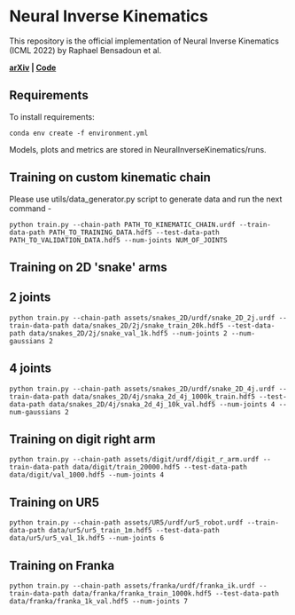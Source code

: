 # Neural Inverse Kinematics

This repository is the official implementation of Neural Inverse Kinematics (ICML 2022) by Raphael Bensadoun et al.

**[arXiv](https://arxiv.org/pdf/2205.10837.pdf) | [Code](https://github.com/RaphaelBensTAU/NeuralInverseKinematics)**

## Requirements

To install requirements:

```setup
conda env create -f environment.yml
```
Models, plots and metrics are stored in NeuralInverseKinematics/runs.

## Training on custom kinematic chain
Please use utils/data_generator.py script to generate data and run the next command -

```
python train.py --chain-path PATH_TO_KINEMATIC_CHAIN.urdf --train-data-path PATH_TO_TRAINING_DATA.hdf5 --test-data-path PATH_TO_VALIDATION_DATA.hdf5 --num-joints NUM_OF_JOINTS 
```

## Training on 2D 'snake' arms
## 2 joints
```
python train.py --chain-path assets/snakes_2D/urdf/snake_2D_2j.urdf --train-data-path data/snakes_2D/2j/snake_train_20k.hdf5 --test-data-path data/snakes_2D/2j/snake_val_1k.hdf5 --num-joints 2 --num-gaussians 2
```
## 4 joints
```
python train.py --chain-path assets/snakes_2D/urdf/snake_2D_4j.urdf --train-data-path data/snakes_2D/4j/snaka_2d_4j_1000k_train.hdf5 --test-data-path data/snakes_2D/4j/snaka_2d_4j_10k_val.hdf5 --num-joints 4 --num-gaussians 2
```

## Training on digit right arm

```
python train.py --chain-path assets/digit/urdf/digit_r_arm.urdf --train-data-path data/digit/train_20000.hdf5 --test-data-path data/digit/val_1000.hdf5 --num-joints 4
```

## Training on UR5 

```
python train.py --chain-path assets/UR5/urdf/ur5_robot.urdf --train-data-path data/ur5/ur5_train_1m.hdf5 --test-data-path data/ur5/ur5_val_1k.hdf5 --num-joints 6
```

## Training on Franka
```
python train.py --chain-path assets/franka/urdf/franka_ik.urdf --train-data-path data/franka/franka_train_1000k.hdf5 --test-data-path data/franka/franka_1k_val.hdf5 --num-joints 7
```
